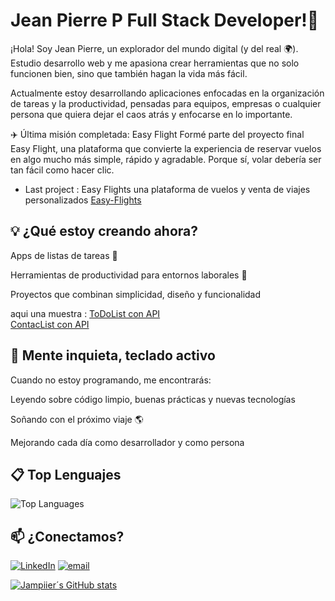 # Jean Pierre P Full Stack Developer!👋 

¡Hola! Soy Jean Pierre, un explorador del mundo digital (y del real 🌍). Estudio desarrollo web y me apasiona crear herramientas que no solo funcionen bien, sino que también hagan la vida más fácil.

Actualmente estoy desarrollando aplicaciones enfocadas en la organización de tareas y la productividad, pensadas para equipos, empresas o cualquier persona que quiera dejar el caos atrás y enfocarse en lo importante.

✈️ Última misión completada: Easy Flight
Formé parte del proyecto final Easy Flight, una plataforma que convierte la experiencia de reservar vuelos en algo mucho más simple, rápido y agradable. Porque sí, volar debería ser tan fácil como hacer clic.  
- Last project : Easy Flights una plataforma de vuelos y venta de viajes personalizados  [Easy-Flights](https://github.com/Jampiier25/proyectofinal-TEAM-JDRJ-easyflights)

## 💡 ¿Qué estoy creando ahora?  

Apps de listas de tareas 📝   

Herramientas de productividad para entornos laborales 🚀  

Proyectos que combinan simplicidad, diseño y funcionalidad  

aqui una muestra : [ToDoList con API](https://github.com/4GeeksAcademy/TODOlistAPI-jampiier25)   
[ContacList con API]( https://github.com/Jampiier25/ContactLIST-api)

## 🧠 Mente inquieta, teclado activo
Cuando no estoy programando, me encontrarás:

Leyendo sobre código limpio, buenas prácticas y nuevas tecnologías

Soñando con el próximo viaje 🌎

Mejorando cada día como desarrollador y como persona


## 📋 Top Lenguajes

![Top Languages](https://github-readme-stats.vercel.app/api/top-langs/?username=jampiier25&layout=compact&theme=radical)


## 📫 ¿Conectamos?  
[![LinkedIn](https://img.shields.io/badge/LinkedIn-%230077B5.svg?logo=linkedin&logoColor=white)](https://www.linkedin.com/in/jeanpierrepluas-dev/) 
[![email](https://img.shields.io/badge/Email-D14836?logo=gmail&logoColor=white)](mailto:jampiier@gmail.com) 

 
<!--[![Discord](https://img.shields.io/badge/Discord-%237289DA.svg?logo=discord&logoColor=white)](https://discord.gg/sajaking_sw) -->





[![Jampiier´s GitHub stats](https://github-readme-stats.vercel.app/api?username=jampiier25&show_icons=true&hide_title=true&hide=prs&count_private=true&theme=radical)](https://github.com/jampiier25/github-readme-stats)




<!--
**Jampiier25/Jampiier25** is a ✨ _special_ ✨ repository because its `README.md` (this file) appears on your GitHub profile.

Here are some ideas to get you started:

- 🔭 I’m currently working on ...
- 🌱 I’m currently learning ...
- 👯 I’m looking to collaborate on ...
- 🤔 I’m looking for help with ...
- 💬 Ask me about ...
- 📫 How to reach me: ...
- 😄 Pronouns: ...
- ⚡ Fun fact: ...
-->
